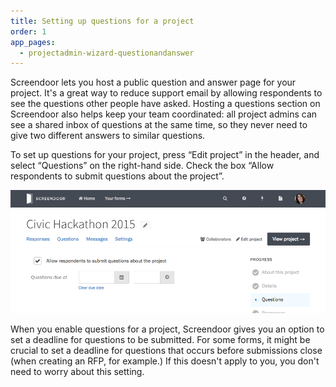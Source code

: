 ```yaml
---
title: Setting up questions for a project
order: 1
app_pages:
  - projectadmin-wizard-questionandanswer
---
```


Screendoor lets you host a public question and answer page for your project. It's a great way to reduce support email by allowing respondents to see the questions other people have asked. Hosting a questions section on Screendoor also helps keep your team coordinated: all project admins can see a shared inbox of questions at the same time, so they never need to give two different answers to similar questions.

To set up questions for your project, press &ldquo;Edit project&rdquo; in the header, and select &ldquo;Questions&rdquo; on the right-hand side. Check the box &ldquo;Allow respondents to submit questions about the project&rdquo;.

![Questions page in the project wizard.](../images/questions_1.png)

When you enable questions for a project, Screendoor gives you an option to set a deadline for questions to be submitted. For some forms, it might be crucial to set a deadline for questions that occurs before submissions close (when creating an RFP, for example.) If this doesn't apply to you, you don't need to worry about this setting.
